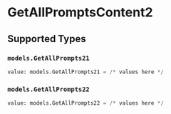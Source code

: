 # GetAllPromptsContent2


## Supported Types

### `models.GetAllPrompts21`

```python
value: models.GetAllPrompts21 = /* values here */
```

### `models.GetAllPrompts22`

```python
value: models.GetAllPrompts22 = /* values here */
```

